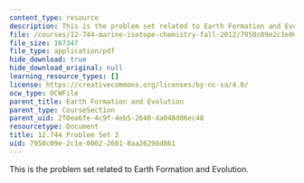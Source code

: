 ```yaml
---
content_type: resource
description: This is the problem set related to Earth Formation and Evolution.
file: /courses/12-744-marine-isotope-chemistry-fall-2012/7950c09e2c1e000226018aa26298d861_MIT12_744F12_Prob_Set2.pdf
file_size: 167347
file_type: application/pdf
hide_download: true
hide_download_original: null
learning_resource_types: []
license: https://creativecommons.org/licenses/by-nc-sa/4.0/
ocw_type: OCWFile
parent_title: Earth Formation and Evolution
parent_type: CourseSection
parent_uid: 2f0ea6fe-4c9f-4eb5-2640-da048d86ec48
resourcetype: Document
title: 12.744 Problem Set 2
uid: 7950c09e-2c1e-0002-2601-8aa26298d861
---
```

This is the problem set related to Earth Formation and Evolution.